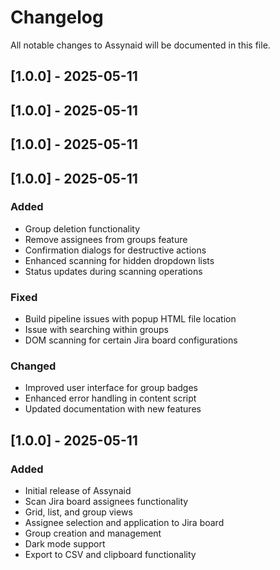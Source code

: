 # Changelog

All notable changes to Assynaid will be documented in this file.

## [1.0.0] - 2025-05-11



## [1.0.0] - 2025-05-11



## [1.0.0] - 2025-05-11

## [1.0.0] - 2025-05-11

### Added

- Group deletion functionality
- Remove assignees from groups feature
- Confirmation dialogs for destructive actions
- Enhanced scanning for hidden dropdown lists
- Status updates during scanning operations

### Fixed

- Build pipeline issues with popup HTML file location
- Issue with searching within groups
- DOM scanning for certain Jira board configurations

### Changed

- Improved user interface for group badges
- Enhanced error handling in content script
- Updated documentation with new features

## [1.0.0] - 2025-05-11

### Added

- Initial release of Assynaid
- Scan Jira board assignees functionality
- Grid, list, and group views
- Assignee selection and application to Jira board
- Group creation and management
- Dark mode support
- Export to CSV and clipboard functionality
